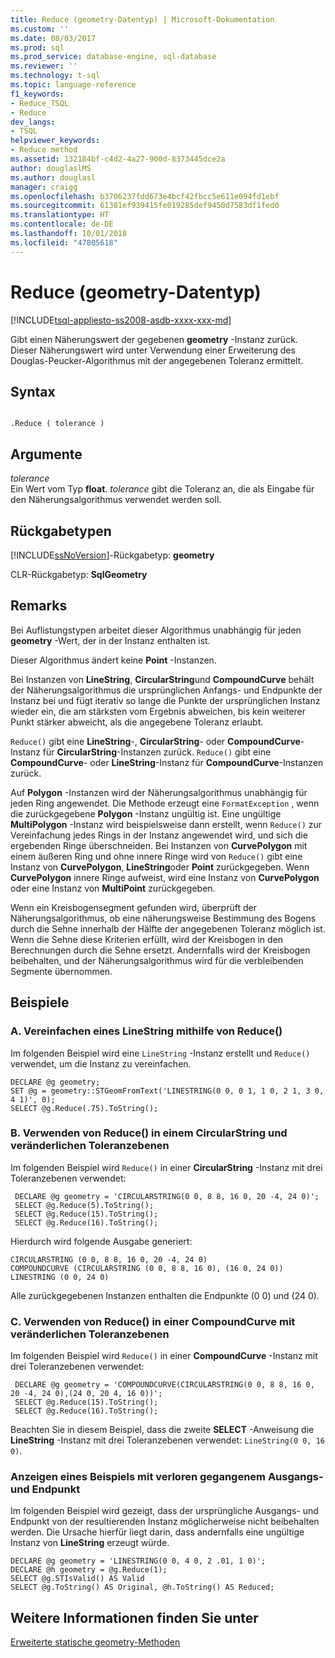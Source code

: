 ```yaml
---
title: Reduce (geometry-Datentyp) | Microsoft-Dokumentation
ms.custom: ''
ms.date: 08/03/2017
ms.prod: sql
ms.prod_service: database-engine, sql-database
ms.reviewer: ''
ms.technology: t-sql
ms.topic: language-reference
f1_keywords:
- Reduce_TSQL
- Reduce
dev_langs:
- TSQL
helpviewer_keywords:
- Reduce method
ms.assetid: 132184bf-c4d2-4a27-900d-8373445dce2a
author: douglaslMS
ms.author: douglasl
manager: craigg
ms.openlocfilehash: b3706237fdd673e4bcf42fbcc5e611e094fd1ebf
ms.sourcegitcommit: 61381ef939415fe019285def9450d7583df1fed0
ms.translationtype: HT
ms.contentlocale: de-DE
ms.lasthandoff: 10/01/2018
ms.locfileid: "47805618"
---
```

# <a name="reduce-geometry-data-type"></a>Reduce (geometry-Datentyp)
[!INCLUDE[tsql-appliesto-ss2008-asdb-xxxx-xxx-md](../../includes/tsql-appliesto-ss2008-asdb-xxxx-xxx-md.md)]

Gibt einen Näherungswert der gegebenen **geometry** -Instanz zurück. Dieser Näherungswert wird unter Verwendung einer Erweiterung des Douglas-Peucker-Algorithmus mit der angegebenen Toleranz ermittelt.
  
## <a name="syntax"></a>Syntax  
  
```  
  
.Reduce ( tolerance )  
```  
  
## <a name="arguments"></a>Argumente  
 *tolerance*  
 Ein Wert vom Typ **float**. *tolerance* gibt die Toleranz an, die als Eingabe für den Näherungsalgorithmus verwendet werden soll.  
  
## <a name="return-types"></a>Rückgabetypen  
 [!INCLUDE[ssNoVersion](../../includes/ssnoversion-md.md)]-Rückgabetyp: **geometry**  
  
 CLR-Rückgabetyp: **SqlGeometry**  
  
## <a name="remarks"></a>Remarks  
 Bei Auflistungstypen arbeitet dieser Algorithmus unabhängig für jeden **geometry** -Wert, der in der Instanz enthalten ist.  
  
 Dieser Algorithmus ändert keine **Point** -Instanzen.  
  
 Bei Instanzen von **LineString**, **CircularString**und **CompoundCurve** behält der Näherungsalgorithmus die ursprünglichen Anfangs- und Endpunkte der Instanz bei und fügt iterativ so lange die Punkte der ursprünglichen Instanz wieder ein, die am stärksten vom Ergebnis abweichen, bis kein weiterer Punkt stärker abweicht, als die angegebene Toleranz erlaubt.  
  
 `Reduce()` gibt eine **LineString**-, **CircularString**- oder **CompoundCurve**-Instanz für **CircularString**-Instanzen zurück.  `Reduce()` gibt eine **CompoundCurve**- oder **LineString**-Instanz für **CompoundCurve**-Instanzen zurück.  
  
 Auf **Polygon** -Instanzen wird der Näherungsalgorithmus unabhängig für jeden Ring angewendet. Die Methode erzeugt eine `FormatException` , wenn die zurückgegebene **Polygon** -Instanz ungültig ist. Eine ungültige **MultiPolygon** -Instanz wird beispielsweise dann erstellt, wenn `Reduce()` zur Vereinfachung jedes Rings in der Instanz angewendet wird, und sich die ergebenden Ringe überschneiden.  Bei Instanzen von **CurvePolygon** mit einem äußeren Ring und ohne innere Ringe wird von `Reduce()` gibt eine Instanz von **CurvePolygon**, **LineString**oder **Point** zurückgegeben.  Wenn **CurvePolygon** innere Ringe aufweist, wird eine Instanz von **CurvePolygon** oder eine Instanz von **MultiPoint** zurückgegeben.  
  
 Wenn ein Kreisbogensegment gefunden wird, überprüft der Näherungsalgorithmus, ob eine näherungsweise Bestimmung des Bogens durch die Sehne innerhalb der Hälfte der angegebenen Toleranz möglich ist.  Wenn die Sehne diese Kriterien erfüllt, wird der Kreisbogen in den Berechnungen durch die Sehne ersetzt. Andernfalls wird der Kreisbogen beibehalten, und der Näherungsalgorithmus wird für die verbleibenden Segmente übernommen.  
  
## <a name="examples"></a>Beispiele  
  
### <a name="a-using-reduce-to-simplify-a-linestring"></a>A. Vereinfachen eines LineString mithilfe von Reduce()  
 Im folgenden Beispiel wird eine `LineString` -Instanz erstellt und `Reduce()` verwendet, um die Instanz zu vereinfachen.  
  
```  
DECLARE @g geometry;  
SET @g = geometry::STGeomFromText('LINESTRING(0 0, 0 1, 1 0, 2 1, 3 0, 4 1)', 0);  
SELECT @g.Reduce(.75).ToString();  
```  
  
### <a name="b-using-reduce-with-varying-tolerance-levels-on-a-circularstring"></a>B. Verwenden von Reduce() in einem CircularString und veränderlichen Toleranzebenen  
 Im folgenden Beispiel wird `Reduce()` in einer **CircularString** -Instanz mit drei Toleranzebenen verwendet:  
  
```
 DECLARE @g geometry = 'CIRCULARSTRING(0 0, 8 8, 16 0, 20 -4, 24 0)'; 
 SELECT @g.Reduce(5).ToString(); 
 SELECT @g.Reduce(15).ToString(); 
 SELECT @g.Reduce(16).ToString();
 ```  
  
 Hierdurch wird folgende Ausgabe generiert:  
  
 ```
 CIRCULARSTRING (0 0, 8 8, 16 0, 20 -4, 24 0) 
 COMPOUNDCURVE (CIRCULARSTRING (0 0, 8 8, 16 0), (16 0, 24 0)) 
 LINESTRING (0 0, 24 0)
 ```  
  
 Alle zurückgegebenen Instanzen enthalten die Endpunkte (0 0) und (24 0).  
  
### <a name="c-using-reduce-with-varying-tolerance-levels-on-a-compoundcurve"></a>C. Verwenden von Reduce() in einer CompoundCurve mit veränderlichen Toleranzebenen  
 Im folgenden Beispiel wird `Reduce()` in einer **CompoundCurve** -Instanz mit drei Toleranzebenen verwendet:  
  
```
 DECLARE @g geometry = 'COMPOUNDCURVE(CIRCULARSTRING(0 0, 8 8, 16 0, 20 -4, 24 0),(24 0, 20 4, 16 0))';  
 SELECT @g.Reduce(15).ToString();  
 SELECT @g.Reduce(16).ToString();
 ```  
  
 Beachten Sie in diesem Beispiel, dass die zweite **SELECT** -Anweisung die **LineString** -Instanz mit drei Toleranzebenen verwendet: `LineString(0 0, 16 0)`.  
  
### <a name="showing-an-example-where-the-original-start-and-end-points-are-lost"></a>Anzeigen eines Beispiels mit verloren gegangenem Ausgangs- und Endpunkt  
 Im folgenden Beispiel wird gezeigt, dass der ursprüngliche Ausgangs- und Endpunkt von der resultierenden Instanz möglicherweise nicht beibehalten werden. Die Ursache hierfür liegt darin, dass andernfalls eine ungültige Instanz von **LineString** erzeugt würde.  
  
```  
DECLARE @g geometry = 'LINESTRING(0 0, 4 0, 2 .01, 1 0)';  
DECLARE @h geometry = @g.Reduce(1);  
SELECT @g.STIsValid() AS Valid  
SELECT @g.ToString() AS Original, @h.ToString() AS Reduced;  
```  
  
## <a name="see-also"></a>Weitere Informationen finden Sie unter  
 [Erweiterte statische geometry-Methoden](../../t-sql/spatial-geometry/extended-static-geometry-methods.md)  
  
  

